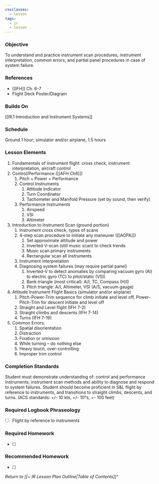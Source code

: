 ```yaml
---
cssclasses:
  - lesson
tags:
  - ir
  - lesson
---
```

### Objective
To understand and practice instrument scan procedures, instrument interpretation, common errors, and partial panel procedures in case of system failure. 

### References
- [[IFH]] Ch. 6-7
- Flight Deck Poster/Diagram

### Builds On
[[IR.1 Introduction and Instrument Systems]]

### Schedule
Ground 1 hour; simulator and/or airplane, 1.5 hours 

### Lesson Elements
1. Fundamentals of instrument flight: cross check, instrument interpretation, aircraft control
2. Control/Performance ([[AFH Ch6]])
	1.  Pitch + Power = Performance
	2. Control Instruments
		1. Attitude Indicator
		2. Turn Coordinator
		3. Tachometer and Manifold Pressure (set by sound, then verify)
	3. Performance Instruments
		1. Airspeed
		2. VSI
		3. Altimeter
3. Introduction to Instrument Scan (ground portion) 
	1. Instrument cross check, types of scans 
	2. 4-step scan procedure to initiate any maneuver ([[AOPA]])
		1. Set approximate attitude and power 
		2. Inverted V-scan (still music scan) to check trends 
		3. Music scan primary instruments 
		4. Rectangular scan all instruments 
	3. Instrument interpretation 
	4. Diagnosing system failures (may require partial panel)
		1. Inverted-V to detect anomalies by comparing vacuum gyro (AI) to electric gyro (TC) to pitot/static (VSI)
		2. Bank triangle (most critical): A/I, TC, Compass (H/I) 
		3. Pitch triangle: A/I, Altimeter, VSI (A/S, vacuum gauge) 
4. Attitude Instrument Flight Basics (simulator and/or airplane) 
	1. Pitch-Power-Trim sequence for climb initiate and level off, Power-Pitch-Trim for descent initiate and level off
	2. Straight and Level flight (IFH 7-2)
	3. Straight climbs and descents (IFH 7-14)
	4. Turns (IFH 7-19)
5. Common Errors: 
	1. Spatial disorientation 
	2. Distraction 
	3. Fixation or omission 
	4. While turning – do nothing else 
	5. Heavy touch, over-controlling 
	6. Improper trim control

### Completion Standards
Student must demonstrate understanding of: control and performance instruments; instrument scan methods and ability to diagnose and respond to system failures. Student should become proficient in S&L flight by reference to instruments, and transitions to straight climbs, descents, and turns. (ACS standards: +/- 10 kts, +/- 10°s, +- 100 feet)

### Required Logbook Phraseology
- [ ] Flight by reference to instruments

### Required Homework
- [ ] 

### Recommended Homework
- [ ] 

*Return to [[~ IR Lesson Plan Outline|Table of Contents]]^*
